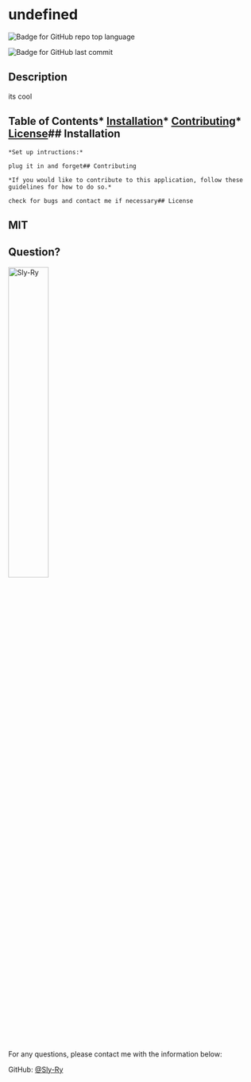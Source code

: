 # undefined

  ![Badge for GitHub repo top language](http://img.shields.io/github/languages/top/Sly-Ry/title?style=flat&logo=appveyor)

  ![Badge for GitHub last commit](https://img.shields.io/github/last-commit/Sly-Ry/title?style=flat&logo=appveyor)

  ## Description 
  
  its cool
  
  ## Table of Contents* [Installation](#installation)* [Contributing](#contributing)* [License](#license)## Installation

    *Set up intructions:*

    plug it in and forget## Contributing
    
    *If you would like to contribute to this application, follow these guidelines for how to do so.*

    check for bugs and contact me if necessary## License

  MIT
  ---
  
  ## Question?
  
  <img src="https://avatars.githubusercontent.com/u/93052960?v=4" alt="Sly-Ry" width="40%" />
  
  For any questions, please contact me with the information below:
 
  GitHub: [@Sly-Ry](https://api.github.com/users/Sly-Ry)
  
